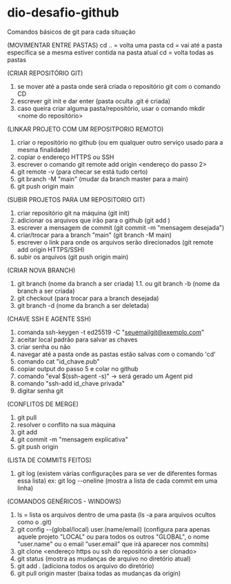 # dio-desafio-github
Comandos básicos de git para cada situação

(MOVIMENTAR ENTRE PASTAS)
cd .. = volta uma pasta
cd <nome da pasta> = vai até a pasta específica se a mesma estiver contida na pasta atual
cd = volta todas as pastas
  
(CRIAR REPOSITÓRIO GIT)
 1. se mover até a pasta onde será criada o repositório git com o comando CD
 2. escrever git init e dar enter (pasta oculta .git é criada)
 3. caso queira criar alguma pasta/repositório, usar o comando mkdir <nome do repositório>
  
 (LINKAR PROJETO COM UM REPOSITPORIO REMOTO)
  1. criar o repositório no github (ou em qualquer outro serviço usado para a mesma finalidade)
  2. copiar o endereço HTTPS ou SSH 
  3. escrever o comando git remote add origin <endereço do passo 2>
  4. git remote -v (para checar se está tudo certo)
  5. git branch -M "main" (mudar da branch master para a main)
  6. git push origin main

(SUBIR PROJETOS PARA UM REPOSITORIO GIT)
  1. criar repositório git na máquina (git init)
  2. adicionar os arquivos que irão para o github (git add <nome do arquivo>)
  3. escrever a mensagem de commit (git commit -m "mensagem desejada")
  4. criar/trocar para a branch "main" (git branch -M main)
  5. escrever o link para onde os arquivos serão direcionados (git remote add origin HTTPS/SSH)
  6. subir os arquivos (git push origin main)
  
  (CRIAR NOVA BRANCH)
  1. git branch (nome da branch a ser criada)
  1.1. ou git branch -b (nome da branch a ser criada)
  2. git checkout <nome da branch criada> (para trocar para a branch desejada)
  3. git branch -d (nome da branch a ser deletada)
  
  (CHAVE SSH E AGENTE SSH)
  1. comanda ssh-keygen -t ed25519 -C "seuemailgit@exemplo.com"
  2. aceitar local padrão para salvar as chaves
  3. criar senha ou não
  4. navegar até a pasta onde as pastas estão salvas com o comando 'cd'
  5. comando cat "id_chave.pub"
  6. copiar output do passo 5 e colar no github
  7. comando "eval $(ssh-agent -s)" -> será gerado um Agent pid
  8. comando "ssh-add id_chave privada"
  9. digitar senha git
  
  (CONFLITOS DE MERGE)
  1. git pull
  2. resolver o conflito na sua máquina
  3. git add <arquivo de conflito resolvido>
  4. git commit -m "mensagem explicativa"
  5. git push origin <nome da branch de onde foi feito o commit>
  
  (LISTA DE COMMITS FEITOS)
  1. git log (existem várias configurações para se ver de diferentes formas essa lista) ex: git log --oneline (mostra a lista de cada commit em uma linha)
  
  (COMANDOS GENÉRICOS - WINDOWS)
  1. ls = lista os arquivos dentro de uma pasta (ls -a para arquivos ocultos como o .git)
  2. git config --(global/local) user.(name/email) (configura para apenas aquele projeto "LOCAL" ou para todos os outros "GLOBAL", o nome "user.name" ou o email "user.email" que irá aparecer nos commits)
  3. git clone <endereço https ou ssh do repositório a ser clonado>
  4. git status (mostra as mudanças de arquivo no diretório atual)
  5. git add . (adiciona todos os arquivo do diretório)
  6. git pull origin master (baixa todas as mudanças da origin)
  

